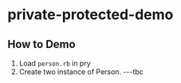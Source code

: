 # private-protected-demo

## How to Demo

1. Load `person.rb` in pry
2. Create two instance of Person.
---tbc